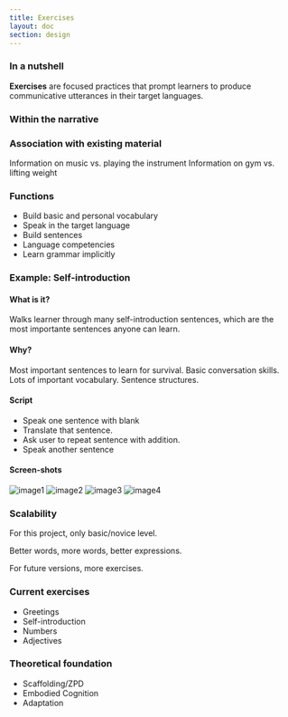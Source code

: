```yaml
---
title: Exercises
layout: doc
section: design
---
```


### In a nutshell

**Exercises** are focused practices that prompt learners to produce communicative utterances in their target languages.

### Within the narrative



### Association with existing material

Information on music vs. playing the instrument
Information on gym vs. lifting weight

### Functions

* Build basic and personal vocabulary
* Speak in the target language
* Build sentences
* Language competencies
* Learn grammar implicitly

### Example: **Self-introduction**

#### What is it?

Walks learner through many self-introduction sentences, which are the most importante sentences anyone can learn.

#### Why?

Most important sentences to learn for survival.
Basic conversation skills.
Lots of important vocabulary.
Sentence structures.

#### Script

* Speak one sentence with blank
* Translate that sentence.
* Ask user to repeat sentence with addition.
* Speak another sentence

#### Screen-shots

![image1](dasd.jpg)
![image2](dasd.jpg)
![image3](dasd.jpg)
![image4](dasd.jpg)

### Scalability

For this project, only basic/novice level.

Better words, more words, better expressions.

For future versions, more exercises.

### Current exercises

* Greetings
* Self-introduction
* Numbers
* Adjectives

### Theoretical foundation

* Scaffolding/ZPD
* Embodied Cognition
* Adaptation
